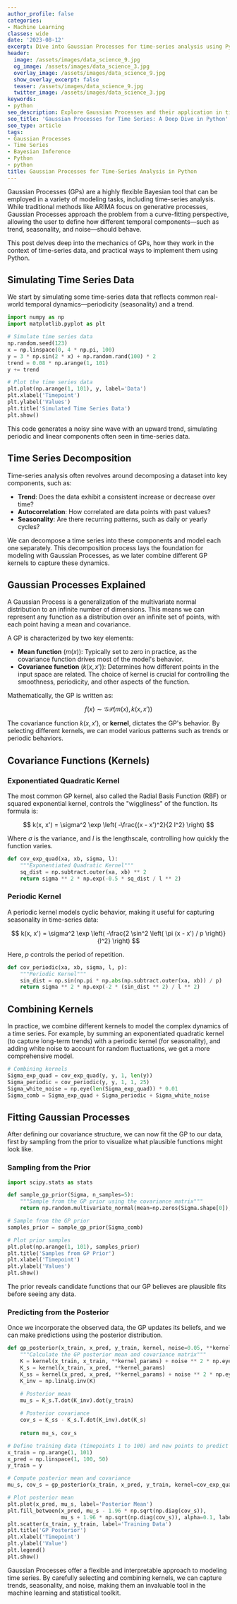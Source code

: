 ```yaml
---
author_profile: false
categories:
- Machine Learning
classes: wide
date: '2023-08-12'
excerpt: Dive into Gaussian Processes for time-series analysis using Python, combining flexible modeling with Bayesian inference for trends, seasonality, and noise.
header:
  image: /assets/images/data_science_9.jpg
  og_image: /assets/images/data_science_3.jpg
  overlay_image: /assets/images/data_science_9.jpg
  show_overlay_excerpt: false
  teaser: /assets/images/data_science_9.jpg
  twitter_image: /assets/images/data_science_3.jpg
keywords:
- python
seo_description: Explore Gaussian Processes and their application in time-series analysis. Learn the theory, mathematical background, and practical implementations in Python.
seo_title: 'Gaussian Processes for Time Series: A Deep Dive in Python'
seo_type: article
tags:
- Gaussian Processes
- Time Series
- Bayesian Inference
- Python
- python
title: Gaussian Processes for Time-Series Analysis in Python
---
```


Gaussian Processes (GPs) are a highly flexible Bayesian tool that can be employed in a variety of modeling tasks, including time-series analysis. While traditional methods like ARIMA focus on generative processes, Gaussian Processes approach the problem from a curve-fitting perspective, allowing the user to define how different temporal components—such as trend, seasonality, and noise—should behave.

This post delves deep into the mechanics of GPs, how they work in the context of time-series data, and practical ways to implement them using Python.

## Simulating Time Series Data

We start by simulating some time-series data that reflects common real-world temporal dynamics—periodicity (seasonality) and a trend.

```python
import numpy as np
import matplotlib.pyplot as plt

# Simulate time series data
np.random.seed(123)
x = np.linspace(0, 4 * np.pi, 100)
y = 3 * np.sin(2 * x) + np.random.rand(100) * 2
trend = 0.08 * np.arange(1, 101)
y += trend

# Plot the time series data
plt.plot(np.arange(1, 101), y, label='Data')
plt.xlabel('Timepoint')
plt.ylabel('Values')
plt.title('Simulated Time Series Data')
plt.show()
```

This code generates a noisy sine wave with an upward trend, simulating periodic and linear components often seen in time-series data.

## Time Series Decomposition

Time-series analysis often revolves around decomposing a dataset into key components, such as:

- **Trend**: Does the data exhibit a consistent increase or decrease over time?
- **Autocorrelation**: How correlated are data points with past values?
- **Seasonality**: Are there recurring patterns, such as daily or yearly cycles?

We can decompose a time series into these components and model each one separately. This decomposition process lays the foundation for modeling with Gaussian Processes, as we later combine different GP kernels to capture these dynamics.

## Gaussian Processes Explained

A Gaussian Process is a generalization of the multivariate normal distribution to an infinite number of dimensions. This means we can represent any function as a distribution over an infinite set of points, with each point having a mean and covariance.

A GP is characterized by two key elements:

- **Mean function** ($m(x)$): Typically set to zero in practice, as the covariance function drives most of the model's behavior.
- **Covariance function** ($k(x, x')$): Determines how different points in the input space are related. The choice of kernel is crucial for controlling the smoothness, periodicity, and other aspects of the function.

Mathematically, the GP is written as:

$$
f(x) \sim \mathcal{GP}(m(x), k(x, x'))
$$

The covariance function $k(x, x')$, or **kernel**, dictates the GP's behavior. By selecting different kernels, we can model various patterns such as trends or periodic behaviors.

## Covariance Functions (Kernels)

### Exponentiated Quadratic Kernel

The most common GP kernel, also called the Radial Basis Function (RBF) or squared exponential kernel, controls the "wiggliness" of the function. Its formula is:

$$
k(x, x') = \sigma^2 \exp \left( -\frac{(x - x')^2}{2 l^2} \right)
$$

Where $\sigma$ is the variance, and $l$ is the lengthscale, controlling how quickly the function varies.

```python
def cov_exp_quad(xa, xb, sigma, l):
    """Exponentiated Quadratic Kernel"""
    sq_dist = np.subtract.outer(xa, xb) ** 2
    return sigma ** 2 * np.exp(-0.5 * sq_dist / l ** 2)
```

### Periodic Kernel

A periodic kernel models cyclic behavior, making it useful for capturing seasonality in time-series data:

$$
k(x, x') = \sigma^2 \exp \left( -\frac{2 \sin^2 \left( \pi (x - x') / p \right)}{l^2} \right)
$$

Here, $p$ controls the period of repetition.

```python
def cov_periodic(xa, xb, sigma, l, p):
    """Periodic Kernel"""
    sin_dist = np.sin(np.pi * np.abs(np.subtract.outer(xa, xb)) / p)
    return sigma ** 2 * np.exp(-2 * (sin_dist ** 2) / l ** 2)
```

## Combining Kernels

In practice, we combine different kernels to model the complex dynamics of a time series. For example, by summing an exponentiated quadratic kernel (to capture long-term trends) with a periodic kernel (for seasonality), and adding white noise to account for random fluctuations, we get a more comprehensive model.

```python
# Combining kernels
Sigma_exp_quad = cov_exp_quad(y, y, 1, len(y))
Sigma_periodic = cov_periodic(y, y, 1, 1, 25)
Sigma_white_noise = np.eye(len(Sigma_exp_quad)) * 0.01
Sigma_comb = Sigma_exp_quad + Sigma_periodic + Sigma_white_noise
```

## Fitting Gaussian Processes

After defining our covariance structure, we can now fit the GP to our data, first by sampling from the prior to visualize what plausible functions might look like.

### Sampling from the Prior

```python
import scipy.stats as stats

def sample_gp_prior(Sigma, n_samples=5):
    """Sample from the GP prior using the covariance matrix"""
    return np.random.multivariate_normal(mean=np.zeros(Sigma.shape[0]), cov=Sigma, size=n_samples).T

# Sample from the GP prior
samples_prior = sample_gp_prior(Sigma_comb)

# Plot prior samples
plt.plot(np.arange(1, 101), samples_prior)
plt.title('Samples from GP Prior')
plt.xlabel('Timepoint')
plt.ylabel('Values')
plt.show()
```

The prior reveals candidate functions that our GP believes are plausible fits before seeing any data.

### Predicting from the Posterior

Once we incorporate the observed data, the GP updates its beliefs, and we can make predictions using the posterior distribution.

```python
def gp_posterior(x_train, x_pred, y_train, kernel, noise=0.05, **kernel_params):
    """Calculate the GP posterior mean and covariance matrix"""
    K = kernel(x_train, x_train, **kernel_params) + noise ** 2 * np.eye(len(x_train))
    K_s = kernel(x_train, x_pred, **kernel_params)
    K_ss = kernel(x_pred, x_pred, **kernel_params) + noise ** 2 * np.eye(len(x_pred))
    K_inv = np.linalg.inv(K)

    # Posterior mean
    mu_s = K_s.T.dot(K_inv).dot(y_train)
    
    # Posterior covariance
    cov_s = K_ss - K_s.T.dot(K_inv).dot(K_s)
    
    return mu_s, cov_s

# Define training data (timepoints 1 to 100) and new points to predict
x_train = np.arange(1, 101)
x_pred = np.linspace(1, 100, 50)
y_train = y

# Compute posterior mean and covariance
mu_s, cov_s = gp_posterior(x_train, x_pred, y_train, kernel=cov_exp_quad, sigma=1, l=75)

# Plot posterior mean
plt.plot(x_pred, mu_s, label='Posterior Mean')
plt.fill_between(x_pred, mu_s - 1.96 * np.sqrt(np.diag(cov_s)),
                 mu_s + 1.96 * np.sqrt(np.diag(cov_s)), alpha=0.1, label='95% CI')
plt.scatter(x_train, y_train, label='Training Data')
plt.title('GP Posterior')
plt.xlabel('Timepoint')
plt.ylabel('Value')
plt.legend()
plt.show()
```

Gaussian Processes offer a flexible and interpretable approach to modeling time series. By carefully selecting and combining kernels, we can capture trends, seasonality, and noise, making them an invaluable tool in the machine learning and statistical toolkit.
